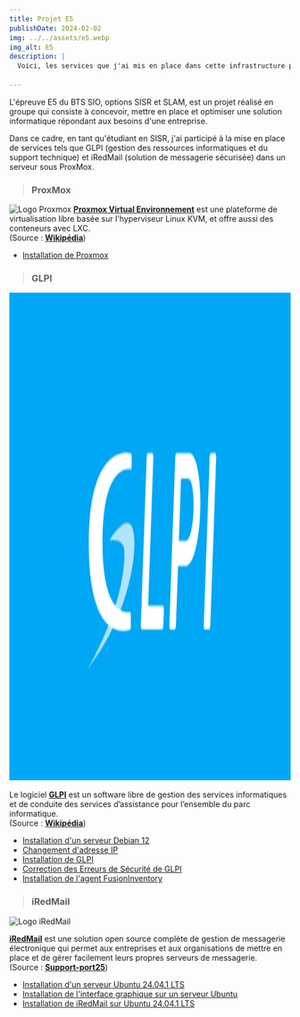 ```yaml
---
title: Projet E5
publishDate: 2024-02-02
img: ../../assets/e5.webp
img_alt: E5
description: |
  Voici, les services que j'ai mis en place dans cette infrastructure pour l'épreuvre E5.
  
---
```

L'épreuve E5 du BTS SIO, options SISR et SLAM, est un projet réalisé en groupe qui consiste à concevoir, mettre en place et optimiser une solution informatique répondant aux besoins d'une entreprise.

Dans ce cadre, en tant qu'étudiant en SISR, j'ai participé à la mise en place de services tels que GLPI (gestion des ressources informatiques et du support technique) et iRedMail (solution de messagerie sécurisée) dans un serveur sous ProxMox.

<!--
> ### Schéma Réseaux
<img
					width="1553"
					height="873"
					src="../../../assets/Services-réseaux.png"
					alt="Logo Windows Server AD"
				/>
<br>
-->

> ### ProxMox
<img
					width="1553"
					height="873"
					src="../../../assets/Proxmox-logo.png"
					alt="Logo Proxmox"
				/>
<b><a href="https://www.proxmox.com/en/"
target="_blank">Proxmox Virtual Environnement</a></b> est une plateforme de virtualisation libre basée sur l'hyperviseur Linux KVM, et offre aussi des conteneurs avec LXC.
<br>
(Source : <b><a href="https://fr.wikipedia.org/wiki/Proxmox_Virtual_Environnement"
target="_blank">Wikipédia</a></b>)

- <a href="../../../assets/documentation/[PROXMOX] - Installation.pdf"
target="_blank">Installation de Proxmox</a>

<!--
> ### Windows Serveur
<img
					width="1553"
					height="873"
					src="../../../assets/Windows-server.jpg"
					alt="Logo Windows Server AD"
				/>
Active Directory est la mise en œuvre par Microsoft des services d'annuaire LDAP pour les systèmes d'exploitation Windows.
<br>
(Source : <b><a href="https://fr.wikipedia.org/wiki/Active_Directory"
target="_blank">Wikipédia</a></b>)

- <a href="../../../assets/documentation/[WS] - Installation.pdf"
target="_blank">Installation de Windows Server 2022</a> 
-->


<!--
> ### Pfsense
<img
					width="1553"
					height="873"
					src="../../../assets/pfsense-logo.jpg"
					alt="Logo Pfsense"
				/>
> 

PfSense est un système d'exploitation open source ayant pour but la mise en place de routeur/pare-feu basé sur le système d'exploitation FreeBSD.
<br>
(Source : <b><a href="https://fr.wikipedia.org/wiki/PfSense"
target="_blank">Wikipédia</a></b>)


- <a href="../../../assets/documentation/[Pfsense] - Installation.pdf"
target="_blank">Installation de Pfsense</a>
-->

> ### GLPI
<img
					width="1553"
					height="873"
					src="../../../assets/GLPI.jpeg"
					alt="Logo GLPI"
				/>
> 

Le logiciel <b><a href="https://glpi-project.org"
target="_blank">GLPI</a></b> est un software libre de gestion des services informatiques et de conduite des services d’assistance pour l’ensemble du parc informatique.
<br>
(Source : <b><a href="https://fr.wikipedia.org/wiki/Gestionnaire_Libre_de_Parc_Informatique"
target="_blank">Wikipédia</a></b>)

- <a href="../../../assets/documentation/[DEBIAN12] - Installation_Debian_12.pdf"
target="_blank">Installation d'un serveur Debian 12</a>
- <a href="../../../assets/documentation/[DEBIAN12] - Changement_Adresse_IP.pdf"
target="_blank">Changement d'adresse IP</a>
- <a href="../../../assets/documentation/[GLPI] - Installation_GLPI.pdf"
target="_blank">Installation de GLPI</a>
- <a href="../../../assets/documentation/[GLPI] - Erreurs_Sécurité.pdf"
target="_blank">Correction des Erreurs de Sécurité de GLPI</a>
- <a href="../../../assets/documentation/[GLPI] - Installation_FusionInventory.pdf"
target="_blank">Installation de l'agent FusionInventory</a>

> ### iRedMail
<img
					width="1553"
					height="873"
					src="../../../assets/iRedMail.jpg"
					alt="Logo iRedMail"
				/>
> 

<b><a href="https://www.iredmail.org/"
target="_blank">iRedMail</a></b> est une solution open source complète de gestion de messagerie électronique qui permet aux entreprises et aux organisations de mettre en place et de gérer facilement leurs propres serveurs de messagerie.
<br>
(Source : <b><a href="https://support-port25.com/webmail/iredmail.php#:~:text=iRedMail%20est%20une%20solution%20open,leurs%20propres%20serveurs%20de%20messagerie."
target="_blank">Support-port25</a></b>)

- <a href="../../../assets/documentation/[UBUNTU] - Installation_Ubuntu_Serveur.pdf"
target="_blank">Installation d'un serveur Ubuntu 24.04.1 LTS</a>
- <a href="../../../assets/documentation/[UBUNTU] - Installation_Interface_Graphique.pdf"
target="_blank">Installation de l'interface graphique sur un serveur Ubuntu </a>
- <a href="../../../assets/documentation/[iRedMail] - Installation_iRedMail.pdf"
target="_blank">Installation de iRedMail sur Ubuntu 24.04.1 LTS</a>


